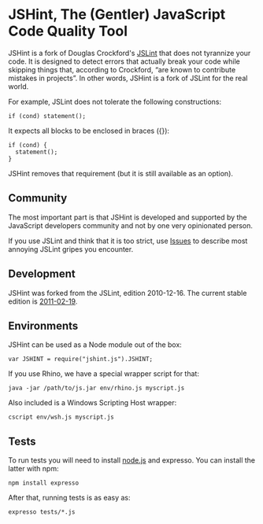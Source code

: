 JSHint, The (Gentler) JavaScript Code Quality Tool
==================================================

JSHint is a fork of Douglas Crockford's [JSLint](http://jslint.com/) that does
not tyrannize your code. It is designed to detect errors that actually break your
code while skipping things that, according to Crockford, “are known to
contribute mistakes in projects”. In other words, JSHint is a fork of JSLint
for the real world.

For example, JSLint does not tolerate the following constructions:

    if (cond) statement();

It expects all blocks to be enclosed in braces ({}):

    if (cond) {
      statement();
    }

JSHint removes that requirement (but it is still available as an option).


Community
---------

The most important part is that JSHint is developed and supported by
the JavaScript developers community and not by one very opinionated person.

If you use JSLint and think that it is too strict, use
[Issues](https://github.com/jshint/jshint/issues) to describe most annoying
JSLint gripes you encounter.


Development
-----------

JSHint was forked from the JSLint, edition 2010-12-16.
The current stable edition is [2011-02-19](http://jshint.com/jshint.js).


Environments
------------

JSHint can be used as a Node module out of the box:

    var JSHINT = require("jshint.js").JSHINT;

If you use Rhino, we have a special wrapper script for that:

    java -jar /path/to/js.jar env/rhino.js myscript.js

Also included is a Windows Scripting Host wrapper:

    cscript env/wsh.js myscript.js

Tests
-----

To run tests you will need to install [node.js](http://nodejs.org/) and
expresso. You can install the latter with npm:

    npm install expresso

After that, running tests is as easy as:

    expresso tests/*.js